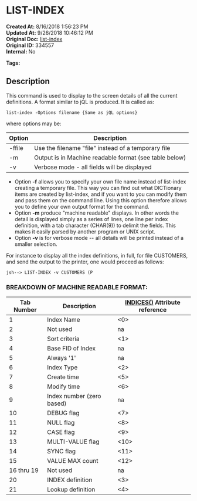 # LIST-INDEX

**Created At:** 8/16/2018 1:56:23 PM  
**Updated At:** 9/26/2018 10:46:12 PM  
**Original Doc:** [list-index](https://docs.jbase.com/48152-indexes/list-index)  
**Original ID:** 334557  
**Internal:** No  

**Tags:**
<badge text='file indexing' vertical='middle' />

## Description 

This command is used to display to the screen details of all the current definitions. A format similar to jQL is produced. It is called as:

```
list-index -Options filename {Same as jQL options}
```

where options may be:


| Option<br> | Description<br> |
| --- | --- |
| -ffile<br> | Use the filename "file" instead of a temporary file<br> |
| -m<br> | Output is in Machine readable format (see table below)<br> |
| -v<br> | Verbose mode - all fields will be displayed<br> |




- Option **-f** allows you to specify your own file name instead of list-index creating a temporary file. This way you can find out what DICTionary items are created by list-index, and if you want to you can modify them and pass them on the command line. Using this option therefore allows you to define your own output format for the command.
- Option **-m** produce "machine readable" displays. In other words the detail is displayed simply as a series of lines, one line per index definition, with a tab character (CHAR(9)) to delimit the fields. This makes it easily parsed by another program or UNIX script.
- Option **-v** is for verbose mode -- all details will be printed instead of a smaller selection.


For instance to display all the index definitions, in full, for file CUSTOMERS, and send the output to the printer, one would proceed as follows:

```
jsh--> LIST-INDEX -v CUSTOMERS (P
```



### BREAKDOWN OF MACHINE READABLE FORMAT:


| Tab Number<br> | Description<br> | [INDICES()](./../introduction-to-secondary-indexes) Attribute reference<br> |
| --- | --- | --- |
| 1<br> | Index Name<br> | &lt;0&gt;<br> |
| 2<br> | Not used<br> | na<br> |
| 3<br> | Sort criteria<br> | &lt;1&gt;<br> |
| 4<br> | Base FID of Index<br> | na<br> |
| 5<br> | Always '1'<br> | na<br> |
| 6<br> | Index Type<br> | &lt;2&gt;<br> |
| 7<br> | Create time<br> | &lt;5&gt;<br> |
| 8<br> | Modify time<br> | &lt;6&gt;<br> |
| 9<br> | Index number (zero based)<br> | na<br> |
| 10<br> | DEBUG flag<br> | &lt;7&gt;<br> |
| 11<br> | NULL flag<br> | &lt;8&gt;<br> |
| 12<br> | CASE flag<br> | &lt;9&gt;<br> |
| 13<br> | MULTI-VALUE flag<br> | &lt;10&gt;<br> |
| 14<br> | SYNC flag<br> | &lt;11&gt;<br> |
| 15<br> | VALUE MAX count<br> | &lt;12&gt;<br> |
| 16 thru 19<br> | Not used<br> | na<br> |
| 20<br> | INDEX definition<br> | &lt;3&gt;<br> |
| 21<br> | Lookup definition<br> | &lt;4&gt;<br> |

